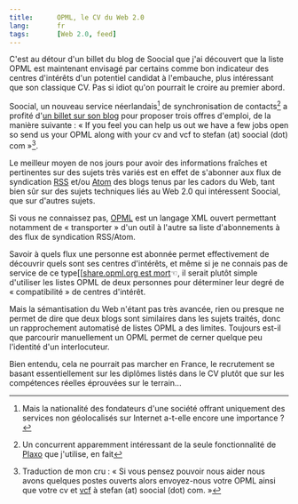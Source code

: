 ```yaml
---
title:      OPML, le CV du Web 2.0
lang:       fr
tags:       [Web 2.0, feed]
---
```


C'est au détour d'un billet du blog de Soocial que j'ai découvert que la liste OPML est maintenant envisagé par certains comme bon indicateur des centres d'intérêts d'un potentiel candidat à l'embauche, plus intéressant que son classique CV. Pas si idiot qu'on pourrait le croire au premier abord.


Soocial, un nouveau service néerlandais[^1] de synchronisation de contacts[^2] a profité d'[un billet sur son blog](http://blog.soocial.com/2008/4/20/the-invites-are-coming-really) pour proposer trois offres d'emploi, de la manière suivante : « If you feel you can help us out we have a few jobs open so send us your OPML along with your cv and vcf to stefan (at) soocial (dot) com »[^3].

Le meilleur moyen de nos jours pour avoir des informations fraîches et pertinentes sur des sujets très variés est en effet de s'abonner aux flux de syndication [RSS](http://fr.wikipedia.org/wiki/RSS_(format)) et/ou [Atom](http://fr.wikipedia.org/wiki/Atom) des blogs tenus par les cadors du Web, tant bien sûr sur des sujets techniques liés au Web 2.0 qui intéressent Soocial, que sur d'autres sujets.

Si vous ne connaissez pas, [OPML](http://fr.wikipedia.org/wiki/Outline_Processor_Markup_Language) est un langage XML ouvert permettant notamment de « transporter » d'un outil à l'autre sa liste d'abonnements à des flux de syndication RSS/Atom.

Savoir à quels flux une personne est abonnée permet effectivement de découvrir quels sont ses centres d'intérêts, et même si je ne connais pas de service de ce type[[[share.opml.org est mort](http://www.scripting.com/stories/2008/01/23/shareopmlorgRetired.html)☜, il serait plutôt simple d'utiliser les listes OPML de deux personnes pour déterminer leur degré de « compatibilité » de centres d'intérêt.

Mais la sémantisation du Web n'étant pas très avancée, rien ou presque ne permet de dire que deux blogs sont similaires dans les sujets traités, donc un rapprochement automatisé de listes OPML a des limites. Toujours est-il que parcourir manuellement un OPML permet de cerner quelque peu l'identité d'un interlocuteur.

Bien entendu, cela ne pourrait pas marcher en France, le recrutement se basant essentiellement sur les diplômes listés dans le CV plutôt que sur les compétences réelles éprouvées sur le terrain...


[^1]: Mais la nationalité des fondateurs d'une société offrant uniquement des services non géolocalisés sur Internet a-t-elle encore une importance ?

[^2]: Un concurrent apparemment intéressant de la seule fonctionnalité de [Plaxo](http://www.plaxo.com/) que j'utilise, en fait

[^3]: Traduction de mon cru : « Si vous pensez pouvoir nous aider nous avons quelques postes ouverts alors envoyez-nous votre OPML ainsi que votre cv et [vcf](http://fr.wikipedia.org/wiki/VCard) à stefan (at) soocial (dot) com. »
